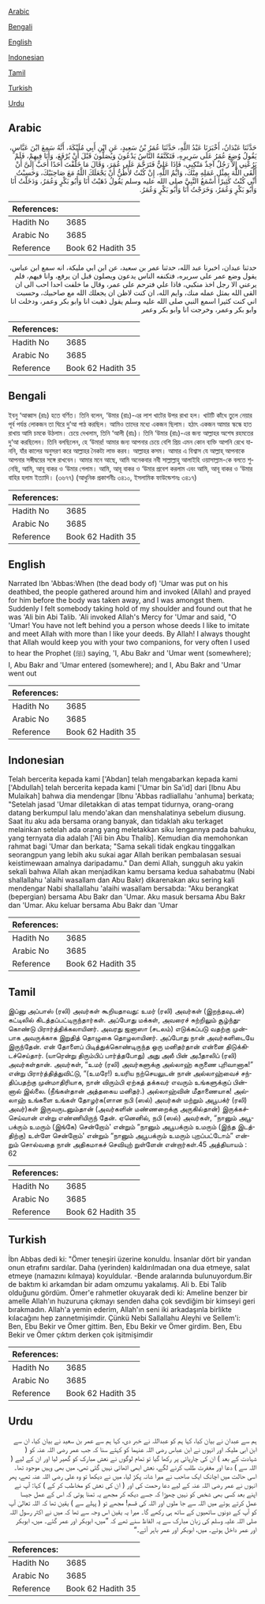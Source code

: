 [Arabic](#arabic)

[Bengali](#bengali)

[English](#english)

[Indonesian](#indonesian)

[Tamil](#tamil)

[Turkish](#turkish)

[Urdu](#urdu)

## Arabic


<div dir="rtl" lang="ar" style={{fontSize:'larger',backgroundColor:'#f8f9fa',padding:20}}>
حَدَّثَنَا عَبْدَانُ، أَخْبَرَنَا عَبْدُ اللَّهِ، حَدَّثَنَا عُمَرُ بْنُ سَعِيدٍ، عَنِ ابْنِ أَبِي مُلَيْكَةَ، أَنَّهُ سَمِعَ ابْنَ عَبَّاسٍ، يَقُولُ وُضِعَ عُمَرُ عَلَى سَرِيرِهِ، فَتَكَنَّفَهُ النَّاسُ يَدْعُونَ وَيُصَلُّونَ قَبْلَ أَنْ يُرْفَعَ، وَأَنَا فِيهِمْ، فَلَمْ يَرُعْنِي إِلاَّ رَجُلٌ آخِذٌ مَنْكِبِي، فَإِذَا عَلِيٌّ فَتَرَحَّمَ عَلَى عُمَرَ، وَقَالَ مَا خَلَّفْتَ أَحَدًا أَحَبَّ إِلَىَّ أَنْ أَلْقَى اللَّهَ بِمِثْلِ عَمَلِهِ مِنْكَ، وَايْمُ اللَّهِ، إِنْ كُنْتُ لأَظُنُّ أَنْ يَجْعَلَكَ اللَّهُ مَعَ صَاحِبَيْكَ، وَحَسِبْتُ أَنِّي كُنْتُ كَثِيرًا أَسْمَعُ النَّبِيَّ صلى الله عليه وسلم يَقُولُ ذَهَبْتُ أَنَا وَأَبُو بَكْرٍ وَعُمَرُ، وَدَخَلْتُ أَنَا وَأَبُو بَكْرٍ وَعُمَرُ، وَخَرَجْتُ أَنَا وَأَبُو بَكْرٍ وَعُمَرُ‏.‏
</div>
<div style={{backgroundColor:'#f8f9fa',padding:20, marginBottom: 10}}><table> <thead> <tr> <th>References:</th> <th></th> </tr> </thead> <tbody><tr><td>Hadith No</td><td>3685</td></tr><tr><td>Arabic No</td><td>3685</td></tr><tr><td>Reference</td><td>Book 62 Hadith 35</td></tr></tbody></table></div>


<div dir="rtl" lang="ar" style={{fontSize:'larger',backgroundColor:'#f8f9fa',padding:20}}>
حدثنا عبدان، اخبرنا عبد الله، حدثنا عمر بن سعيد، عن ابن ابي مليكة، انه سمع ابن عباس، يقول وضع عمر على سريره، فتكنفه الناس يدعون ويصلون قبل ان يرفع، وانا فيهم، فلم يرعني الا رجل اخذ منكبي، فاذا علي فترحم على عمر، وقال ما خلفت احدا احب الى ان القى الله بمثل عمله منك، وايم الله، ان كنت لاظن ان يجعلك الله مع صاحبيك، وحسبت اني كنت كثيرا اسمع النبي صلى الله عليه وسلم يقول ذهبت انا وابو بكر وعمر، ودخلت انا وابو بكر وعمر، وخرجت انا وابو بكر وعمر
</div>
<div style={{backgroundColor:'#f8f9fa',padding:20, marginBottom: 10}}><table> <thead> <tr> <th>References:</th> <th></th> </tr> </thead> <tbody><tr><td>Hadith No</td><td>3685</td></tr><tr><td>Arabic No</td><td>3685</td></tr><tr><td>Reference</td><td>Book 62 Hadith 35</td></tr></tbody></table></div>

## Bengali


<div dir="ltr" lang="bn" style={{fontSize:'larger',backgroundColor:'#f8f9fa',padding:20}}>
ইবনু ‘আব্বাস (রাঃ) হতে বর্ণিত। তিনি বলেন, ‘উমার (রাঃ)-এর লাশ খাটের উপর রাখা হল। খাটটি কাঁধে তুলে নেয়ার পূর্ব পর্যন্ত লোকজন তা ঘিরে দু’আ পাঠ করছিল। আমিও তাদের মধ্যে একজন ছিলাম। হঠাৎ একজন আমার স্কন্ধে হাত রাখায় আমি চমকে উঠলাম। চেয়ে দেখলাম, তিনি ‘আলী (রাঃ)। তিনি ‘উমার (রাঃ)-এর জন্য আল্লাহর অশেষ রহমতের দু‘আ করছিলেন। তিনি বলছিলেন, হে ‘উমার! আমার জন্য আপনার চেয়ে বেশি প্রিয় এমন কোন ব্যক্তি আপনি রেখে যাননি, যাঁর কালের অনুসরণ করে আল্লাহর নৈকট্য লাভ করব। আল্লাহর কসম। আমার এ বিশ্বাস যে আল্লাহ্ আপনাকে আপনার সঙ্গীদ্বয়ের সঙ্গে রাখবেন। আমার মনে আছে, আমি অনেকবার নবী সাল্লাল্লাহু আলাইহি ওয়াসাল্লাম-কে বলতে শুনেছি, আমি, আবূ বাকর ও ‘উমার গেলাম। আমি, আবূ বাকর ও ‘উমার প্রবেশ করলাম এবং আমি, আবূ বাকর ও ‘উমার বাহির হলাম ইত্যাদি। (৩৬৭৭) (আধুনিক প্রকাশনীঃ ৩৪১০, ইসলামিক ফাউন্ডেশনঃ ৩৪১৭)
</div>
<div style={{backgroundColor:'#f8f9fa',padding:20, marginBottom: 10}}><table> <thead> <tr> <th>References:</th> <th></th> </tr> </thead> <tbody><tr><td>Hadith No</td><td>3685</td></tr><tr><td>Arabic No</td><td>3685</td></tr><tr><td>Reference</td><td>Book 62 Hadith 35</td></tr></tbody></table></div>

## English


<div dir="ltr" lang="en" style={{fontSize:'larger',backgroundColor:'#f8f9fa',padding:20}}>
Narrated Ibn 'Abbas:When (the dead body of) 'Umar was put on his deathbed, the people gathered around him and invoked (Allah) and prayed for him before the body was taken away, and I was amongst them. Suddenly I felt somebody taking hold of my shoulder and found out that he was 'Ali bin Abi Talib. 'Ali invoked Allah's Mercy for 'Umar and said, "O 'Umar! You have not left behind you a person whose deeds I like to imitate and meet Allah with more than I like your deeds. By Allah! I always thought that Allah would keep you with your two companions, for very often I used to hear the Prophet (ﷺ) saying, 'I, Abu Bakr and 'Umar went (somewhere); I, Abu Bakr and 'Umar entered (somewhere); and I, Abu Bakr and 'Umar went out
</div>
<div style={{backgroundColor:'#f8f9fa',padding:20, marginBottom: 10}}><table> <thead> <tr> <th>References:</th> <th></th> </tr> </thead> <tbody><tr><td>Hadith No</td><td>3685</td></tr><tr><td>Arabic No</td><td>3685</td></tr><tr><td>Reference</td><td>Book 62 Hadith 35</td></tr></tbody></table></div>

## Indonesian


<div dir="ltr" lang="id" style={{fontSize:'larger',backgroundColor:'#f8f9fa',padding:20}}>
Telah bercerita kepada kami ['Abdan] telah mengabarkan kepada kami ['Abdullah] telah bercerita kepada kami ['Umar bin Sa'id] dari [Ibnu Abu Mulaikah] bahwa dia mendengar [Ibnu 'Abbas radliallahu 'anhuma] berkata; "Setelah jasad 'Umar diletakkan di atas tempat tidurnya, orang-orang datang berkumpul lalu mendo'akan dan menshalatinya sebelum diusung. Saat itu aku ada bersama orang banyak, dan tidaklah aku terkaget melainkan setelah ada orang yang meletakkan siku lengannya pada bahuku, yang ternyata dia adalah ['Ali bin Abu Thalib]. Kemudian dia memohonkan rahmat bagi 'Umar dan berkata; "Sama sekali tidak engkau tinggalkan seorangpun yang lebih aku sukai agar Allah berikan pembalasan sesuai keistimewaan amalnya daripadamu." Dan demi Allah, sungguh aku yakin sekali bahwa Allah akan menjadikan kamu bersama kedua sahabatmu (Nabi shallallahu 'alaihi wasallam dan Abu Bakr) dikarenakan aku sering kali mendengar Nabi shallallahu 'alaihi wasallam bersabda: "Aku berangkat (bepergian) bersama Abu Bakr dan 'Umar. Aku masuk bersama Abu Bakr dan 'Umar. Aku keluar bersama Abu Bakr dan 'Umar
</div>
<div style={{backgroundColor:'#f8f9fa',padding:20, marginBottom: 10}}><table> <thead> <tr> <th>References:</th> <th></th> </tr> </thead> <tbody><tr><td>Hadith No</td><td>3685</td></tr><tr><td>Arabic No</td><td>3685</td></tr><tr><td>Reference</td><td>Book 62 Hadith 35</td></tr></tbody></table></div>

## Tamil


<div dir="ltr" lang="ta" style={{fontSize:'larger',backgroundColor:'#f8f9fa',padding:20}}>
இப்னு அப்பாஸ் (ரலி) அவர்கள் கூறியதாவது: உமர் (ரலி) அவர்கள் (இறந்தவுடன்) கட்டிலில் கிடத்தப்பட்டிருந்தார்கள். அப்போது மக்கள், அவரைச் சுற்றிலும் சூழ்ந்துகொண்டு பிரார்த்திக்கலாயினர். அவரது ஜனாஸா (சடலம்) எடுக்கப்படு வதற்கு முன்பாக அவருக்காக இறுதித் தொழுகை தொழலாயினர். அப்போது நான் அவர்களிடையே இருந்தேன். என் தோளைப் பிடித்துக்கொண்டிருந்த ஒரு மனிதர்தான் என்னை திடுக்கிடச்செய்தார். (யாரென்று திரும்பிப் பார்த்தபோது) அது அலீ பின் அபீதாலிப் (ரலி) அவர்கள்தான். அவர்கள், “உமர் (ரலி) அவர்களுக்கு அல்லாஹ் கருணை புரிவானாக!” என்று பிரார்த்தித்துவிட்டு, “(உமரே!) உயரிய நற்செயலுடன் நான் அல்லாஹ்வைச் சந்திப்பதற்கு முன்மாதிரியாக, நான் விரும்பி ஏற்கத் தக்கவர் எவரும் உங்களுக்குப் பின்னால் இல்லை. (நீங்கள்தான் அத்தகைய மனிதர்.) அல்லாஹ்வின் மீதாணையாக! அல்லாஹ் உங்களை உங்கள் தோழர்க(ளான நபி (ஸல்) அவர்கள் மற்றும் அபூபக்ர் (ரலி) அவர்)கள் இருவருடனும்தான் (அவர்களின் மண்ணறைக்கு அருகில்தான்) இருக்கச்செய்வான் என்று எண்ணியிருந் தேன். ஏனெனில், நபி (ஸல்) அவர்கள், “நானும் அபூபக்ரும் உமரும் (இங்கே) சென்றோம்' என்றும் “நானும் அபூபக்ரும் உமரும் (இந்த இடத்திற்கு) உள்ளே சென்றோம்' என்றும் “நானும் அபூபக்ரும் உமரும் புறப்பட்டோம்” என்றும் சொல்வதை நான் அதிகமாகச் செவியுற் றுள்ளேன் என்றார்கள்.45 அத்தியாயம் : 62
</div>
<div style={{backgroundColor:'#f8f9fa',padding:20, marginBottom: 10}}><table> <thead> <tr> <th>References:</th> <th></th> </tr> </thead> <tbody><tr><td>Hadith No</td><td>3685</td></tr><tr><td>Arabic No</td><td>3685</td></tr><tr><td>Reference</td><td>Book 62 Hadith 35</td></tr></tbody></table></div>

## Turkish


<div dir="ltr" lang="tr" style={{fontSize:'larger',backgroundColor:'#f8f9fa',padding:20}}>
İbn Abbas dedi ki: "Ömer teneşiri üzerine konuldu. İnsanlar dört bir yandan onun etrafını sardılar. Daha (yerinden) kaldırılmadan ona dua etmeye, salat etmeye (namazını kılmaya) koyuldular. -Bende aralarında bulunuyordum.Bir de baktım ki arkamdan bir adam omzumu yakalamış. Ali b. Ebi Talib olduğunu gördüm. Ömer'e rahmetler okuyarak dedi ki: Ameline benzer bir amelle Allah'ın huzuruna çıkmayı senden daha çok sevdiğim bir kimseyi geri bırakmadın. Allah'a yemin ederim, Allah'ın seni iki arkadaşınla birlikte kılacağını hep zannetmişimdir. Çünkü Nebi Sallallahu Aleyhi ve Sellem'i: Ben, Ebu Bekir ve Ömer gittim. Ben, Ebu Bekir ve Ömer girdim. Ben, Ebu Bekir ve Ömer çıktım derken çok işitmişimdir
</div>
<div style={{backgroundColor:'#f8f9fa',padding:20, marginBottom: 10}}><table> <thead> <tr> <th>References:</th> <th></th> </tr> </thead> <tbody><tr><td>Hadith No</td><td>3685</td></tr><tr><td>Arabic No</td><td>3685</td></tr><tr><td>Reference</td><td>Book 62 Hadith 35</td></tr></tbody></table></div>

## Urdu


<div dir="rtl" lang="ur" style={{fontSize:'larger',backgroundColor:'#f8f9fa',padding:20}}>
ہم سے عبدان نے بیان کیا، کہا ہم کو عبداللہ نے خبر دی، کہا ہم سے عمر بن سعید نے بیان کیا، ان سے ابن ابی ملیکہ اور انہوں نے ابن عباس رضی اللہ عنہما کو کہتے سنا کہ جب عمر رضی اللہ عنہ کو ( شہادت کے بعد ) ان کی چارپائی پر رکھا گیا تو تمام لوگوں نے نعش مبارک کو گھیر لیا اور ان کے لیے ( اللہ سے ) دعا اور مغفرت طلب کرنے لگے، نعش ابھی اٹھائی نہیں گئی تھی، میں بھی وہیں موجود تھا۔ اسی حالت میں اچانک ایک صاحب نے میرا شانہ پکڑ لیا، میں نے دیکھا تو وہ علی رضی اللہ عنہ تھے، پھر انہوں نے عمر رضی اللہ عنہ کے لیے دعا رحمت کی اور ( ان کی نعش کو مخاطب کر کے ) کہا: آپ نے اپنے بعد کسی بھی شخص کو نہیں چھوڑا کہ جسے دیکھ کر مجھے یہ تمنا ہوتی کہ اس کے عمل جیسا عمل کرتے ہوئے میں اللہ سے جا ملوں اور اللہ کی قسم! مجھے تو ( پہلے سے ) یقین تھا کہ اللہ تعالیٰ آپ کو آپ کے دونوں ساتھیوں کے ساتھ ہی رکھے گا۔ میرا یہ یقین اس وجہ سے تھا کہ میں نے اکثر رسول اللہ صلی اللہ علیہ وسلم کی زبان مبارک سے یہ الفاظ سنے تھے کہ ”میں، ابوبکر اور عمر گئے۔ میں، ابوبکر اور عمر داخل ہوئے۔ میں، ابوبکر اور عمر باہر آئے۔“
</div>
<div style={{backgroundColor:'#f8f9fa',padding:20, marginBottom: 10}}><table> <thead> <tr> <th>References:</th> <th></th> </tr> </thead> <tbody><tr><td>Hadith No</td><td>3685</td></tr><tr><td>Arabic No</td><td>3685</td></tr><tr><td>Reference</td><td>Book 62 Hadith 35</td></tr></tbody></table></div>